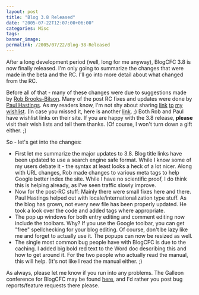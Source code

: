 ```yaml
---
layout: post
title: "Blog 3.8 Released"
date: "2005-07-22T12:07:00+06:00"
categories: Misc 
tags: 
banner_image: 
permalink: /2005/07/22/Blog-38-Released
---
```


After a long development period (well, long for me anyway), BlogCFC 3.8 is now finally released. I'm only going to summarize the changes that were made in the beta and the RC. I'll go into more detail about what changed from the RC. 

Before all of that - many of these changes were due to suggestions made by <a href="http://www.brooks-bilson.com/blogs/rob/">Rob Brooks-Bilson</a>. Many of the post RC fixes and updates were done by <a href="http://www.sustainablegis.com/blog/cfg11n/">Paul Hastings</a>. As my readers know, I'm not shy about sharing <a href="http://www.amazon.com/o/registry/2TCL1D08EZEYE">link</a> <a href="http://www.amazon.com/o/registry/2TCL1D08EZEYE">to</a> <a href="http://www.amazon.com/o/registry/2TCL1D08EZEYE">my</a> <a href="http://www.amazon.com/o/registry/2TCL1D08EZEYE">wishlist</a>. (In case you missed it, here is another <a href="http://www.amazon.com/o/registry/2TCL1D08EZEYE">link</a>. ;) Both Rob and Paul have wishlist links on their site. If you are happy with the 3.8 release, <b>please</b> visit their wish lists and tell them thanks. (Of course, I won't turn down a gift either. ;)

So - let's get into the changes:

<ul>
<li>First let me summarize the major updates to 3.8. Blog title links have been updated to use a search engine safe format. While I know some of my users debate it - the syntax at least looks a heck of a lot nicer. Along with URL changes, Rob made changes to various meta tags to help Google better index the site. While I have no scientific proof, I do think this is helping already, as I've seen traffic slowly improve. 
<li>Now for the post-RC stuff: Mainly there were small fixes here and there. Paul Hastings helped out with locale/internationalization type stuff. As the blog has grown, not every new file has been properly updated. He took a look over the code and added tags where appropriate.
<li>The pop up windows for both entry editing and comment editing now include the toolbars. Why? If you use the Google toolbar, you can get "free" spellchecking for your blog editing. Of course, don't be lazy like me and forget to actually use it. The popups can now be resized as well. 
<li>The single most common bug people have with BlogCFC is due to the caching. I added big bold red text to the Word doc describing this and how to get around it. For the two people who actually read the manual, this will help. (It's not like I read the manual either. ;)
</ul>

As always, please let me know if you run into any problems. The Galleon conference for BlogCFC may be found <a href="http://ray.camdenfamily.com/forums/forums.cfm?conferenceid=CBD210FD-AB88-8875-EBDE545BF7B67269">here</a>, and I'd rather you post bug reports/feature requests there please.
